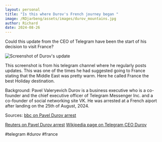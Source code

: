 ```yaml
---
layout: personal
title: "Is this where Durov's French journey began "
image: /RDjarbeng/assets/images/durov_mountains.jpg
author: Richard
date: 2024-08-26
---
```


Could this update from the CEO of Telegram have been the start of his decision to visit France?

![Screenshot of Durov's update](/RDjarbeng/assets/images/pavel_update_france.png)

This screenshot is from his telegram channel where he regularly posts updates. This was one of the times he had suggested going to France stating that the Middle East was pretty warm. Here he called France the best Holiday destination.

Background:
Pavel Valeryevich Durov is a business executive who is a co-founder and the chief executive officer of Telegram Messenger Inc. and a co-founder of social networking site VK. He was arrested at a French aiport after landing on the 25th of August, 2024.

Sources: 
[bbc on Pavel Durov arrest](https://www.bbc.com/news/articles/ckg2kz9kn93o)

[Reuters on Pavel Durov arrest](https://www.reuters.com/world/europe/telegram-messaging-app-ceo-pavel-durov-arrested-france-tf1-tv-says-2024-08-24/)
[Wikipedia page on Telegram CEO Durov](https://en.wikipedia.org/wiki/Pavel_Durov)



#telegram #durov #france
